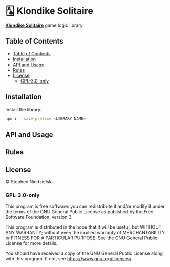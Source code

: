 # 🂡 Klondike Solitaire

**[Klondike Solitaire](<https://en.wikipedia.org/wiki/Klondike_(solitaire)>)**
game logic library.

<!-- [todo] add git.io link to title. -->

## Table of Contents

<!-- @import "[TOC]" {cmd="toc" depthFrom=2 depthTo=6 orderedList=false} -->

<!-- code_chunk_output -->

- [Table of Contents](#table-of-contents)
- [Installation](#installation)
- [API and Usage](#api-and-usage)
- [Rules](#rules)
- [License](#license)
  - [GPL-3.0-only](#gpl-30-only)

<!-- /code_chunk_output -->

## Installation

Install the library:

```bash
npm i --save-prefix= <LIBRARY NAME>
```

<!-- [todo] add library name. See the [changelog](changelog.md) for release notes. -->

## API and Usage

<!-- [todo] add API docs or generate JSDocs. Add example. -->

## Rules

<!-- [todo] add game instructions manual and plot. -->

## License

© Stephen Niedzielski.

### GPL-3.0-only

This program is free software: you can redistribute it and/or modify it under
the terms of the GNU General Public License as published by the Free Software
Foundation, version 3.

This program is distributed in the hope that it will be useful, but WITHOUT ANY
WARRANTY; without even the implied warranty of MERCHANTABILITY or FITNESS FOR A
PARTICULAR PURPOSE. See the GNU General Public License for more details.

You should have received a copy of the GNU General Public License along with
this program. If not, see <https://www.gnu.org/licenses/>.
